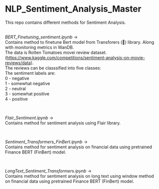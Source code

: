 # NLP_Sentiment_Analysis_Master


This repo contains different methods for Sentiment Analysis.  
<br>
  
*BERT_Finetuning_sentiment.ipynb* ->   
Contains method to finetune Bert model from Transforers (🤗) library. Along with monitoring metrics in WanDB.    
The data is Rotten Tomatoes movei review dataset.  
(https://www.kaggle.com/competitions/sentiment-analysis-on-movie-reviews/data).   
The reviews can be classsified into five classes:  
The sentiment labels are:  
0 - negative  
1 - somewhat negative  
2 - neutral  
3 - somewhat positive  
4 - positive  

<br>
  
*Flair_Sentiment.ipynb* ->   
Contains method for sentiment analysis using Flair library.  

<br>
  
*Sentiment_Transformers_FinBert.ipynb* ->  
Contains method for sentiment analysis on financial data using pretrained Finance BERT (FinBert) model.

<br>
  
*LongText_Sentiment_Transformers.ipynb* ->   
Contains method for sentiment analysis on long text using window method on financial data using pretrained Finance BERT (FinBert) model.

